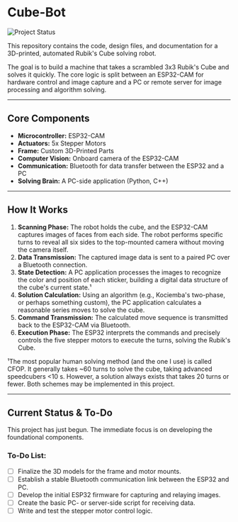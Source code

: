 
# Cube-Bot

![Project Status](https://img.shields.io/badge/Status-Work%20In%20Progress-yellow)

This repository contains the code, design files, and documentation for a 3D-printed, automated Rubik's Cube solving robot.

The goal is to build a machine that takes a scrambled 3x3 Rubik's Cube and solves it quickly. The core logic is split between an ESP32-CAM for hardware control and image capture and a PC or remote server for image processing and algorithm solving.

---

## Core Components

* **Microcontroller:** ESP32-CAM
* **Actuators:** 5x Stepper Motors
* **Frame:** Custom 3D-Printed Parts
* **Computer Vision:** Onboard camera of the ESP32-CAM
* **Communication:** Bluetooth for data transfer between the ESP32 and a PC
* **Solving Brain:** A PC-side application (Python, C++)

---

## How It Works


1.  **Scanning Phase:** The robot holds the cube, and the ESP32-CAM captures images of faces from each side. The robot performs specific turns to reveal all six sides to the top-mounted camera without moving the camera itself.
2.  **Data Transmission:** The captured image data is sent to a paired PC over a Bluetooth connection.
3.  **State Detection:** A PC application processes the images to recognize the color and position of each sticker, building a digital data structure of the cube's current state.¹
4.  **Solution Calculation:** Using an algorithm (e.g., Kociemba's two-phase, or perhaps something custom), the PC application calculates a reasonable series moves to solve the cube.
5.  **Command Transmission:** The calculated move sequence is transmitted back to the ESP32-CAM via Bluetooth.
6.  **Execution Phase:** The ESP32 interprets the commands and precisely controls the five stepper motors to execute the turns, solving the Rubik's Cube.

¹The most popular human solving method (and the one I use) is called CFOP. It generally takes ~60 turns to solve the cube, taking advanced speedcubers <10 s. However, a solution always exists that takes 20 turns or fewer. Both schemes may be implemented in this project. 

---

## Current Status & To-Do

This project has just begun. The immediate focus is on developing the foundational components.

### To-Do List:
* [ ] Finalize the 3D models for the frame and motor mounts.
* [ ] Establish a stable Bluetooth communication link between the ESP32 and PC.
* [ ] Develop the initial ESP32 firmware for capturing and relaying images.
* [ ] Create the basic PC- or server-side script for receiving data.
* [ ] Write and test the stepper motor control logic.
